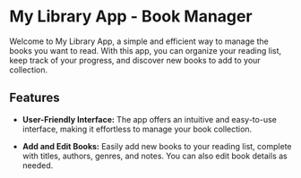# My Library App - Book Manager

Welcome to My Library App, a simple and efficient way to manage the books you want to read. With this app, you can organize your reading list, keep track of your progress, and discover new books to add to your collection.

## Features

- **User-Friendly Interface:** The app offers an intuitive and easy-to-use interface, making it effortless to manage your book collection.

- **Add and Edit Books:** Easily add new books to your reading list, complete with titles, authors, genres, and notes. You can also edit book details as needed.
